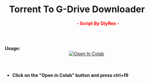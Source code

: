 <h1><strong>&nbsp; Torrent To G-Drive Downloader&nbsp;</strong></h1>
<p><strong>&nbsp; &nbsp; &nbsp; &nbsp; &nbsp; &nbsp; &nbsp; &nbsp; &nbsp; &nbsp; &nbsp; &nbsp; &nbsp; &nbsp; &nbsp; &nbsp; &nbsp; &nbsp; &nbsp; &nbsp; &nbsp; &nbsp; &nbsp; &nbsp; &nbsp; &nbsp; &nbsp; &nbsp; &nbsp; &nbsp; &nbsp; &nbsp; &nbsp; &nbsp;&nbsp;<span style="color: #ff0000;">- Script By DiyRex -&nbsp;</span></strong></p>
<p>&nbsp;</p>
<p><br /><strong>Usage:</strong> <br /> &nbsp;&nbsp;&nbsp;&nbsp;&nbsp;&nbsp;&nbsp;&nbsp;&nbsp;&nbsp;&nbsp;&nbsp;&nbsp;&nbsp;&nbsp;&nbsp;&nbsp;&nbsp;&nbsp;&nbsp;&nbsp;&nbsp;&nbsp;&nbsp;&nbsp;&nbsp;&nbsp;&nbsp;&nbsp;&nbsp;&nbsp;&nbsp;&nbsp;&nbsp;&nbsp;&nbsp;&nbsp;&nbsp;&nbsp;&nbsp;&nbsp;&nbsp;&nbsp;&nbsp;&nbsp;&nbsp;&nbsp;&nbsp;&nbsp;&nbsp;&nbsp;<a href="https://colab.research.google.com/github/DiyRex/Torrent-to-G-Drive-/blob/main/Torrent_To_G_Drive_File_Downloader.ipynb" target="_parent\"><img src="https://colab.research.google.com/assets/colab-badge.svg" alt="Open In Colab" /></a></p>
<p>&nbsp;</p>
<ul>
<li>
<h4>Click on the "Open in Colab" button and press ctrl+f9</h4>
</li>
</ul>
